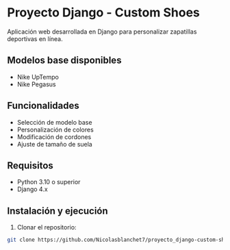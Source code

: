 # Proyecto Django - Custom Shoes

Aplicación web desarrollada en Django para personalizar zapatillas deportivas en línea.

## Modelos base disponibles

- Nike UpTempo
- Nike Pegasus

## Funcionalidades

- Selección de modelo base
- Personalización de colores
- Modificación de cordones
- Ajuste de tamaño de suela

## Requisitos

- Python 3.10 o superior
- Django 4.x

## Instalación y ejecución

1. Clonar el repositorio:

```bash
git clone https://github.com/Nicolasblanchet7/proyecto_django-custom-shoes.git
